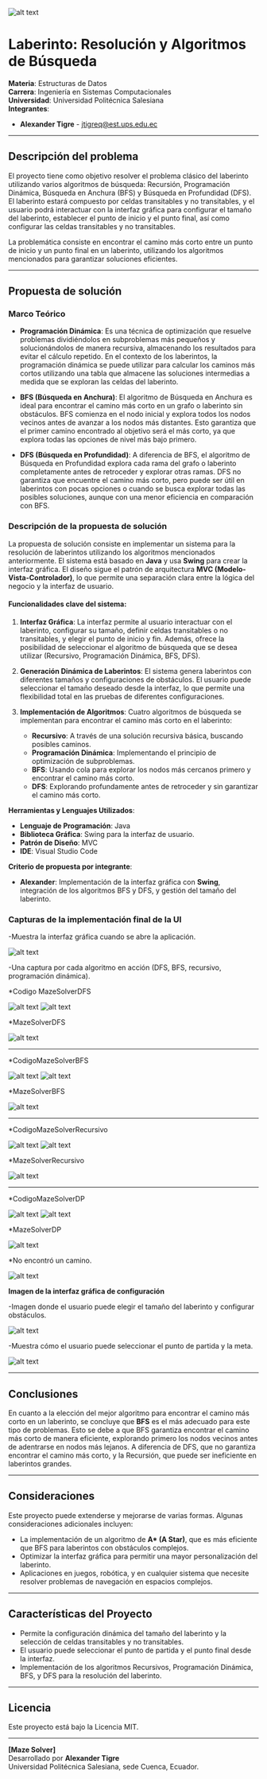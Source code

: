 ![alt text](image-9.png)
# Laberinto: Resolución y Algoritmos de Búsqueda

**Materia**: Estructuras de Datos  
**Carrera**: Ingeniería en Sistemas Computacionales  
**Universidad**: Universidad Politécnica Salesiana  
**Integrantes**:
- **Alexander Tigre** - jtigreq@est.ups.edu.ec  

---

## Descripción del problema

El proyecto tiene como objetivo resolver el problema clásico del laberinto utilizando varios algoritmos de búsqueda: Recursión, Programación Dinámica, Búsqueda en Anchura (BFS) y Búsqueda en Profundidad (DFS). El laberinto estará compuesto por celdas transitables y no transitables, y el usuario podrá interactuar con la interfaz gráfica para configurar el tamaño del laberinto, establecer el punto de inicio y el punto final, así como configurar las celdas transitables y no transitables.

La problemática consiste en encontrar el camino más corto entre un punto de inicio y un punto final en un laberinto, utilizando los algoritmos mencionados para garantizar soluciones eficientes.

---

## Propuesta de solución

### Marco Teórico

- **Programación Dinámica**: Es una técnica de optimización que resuelve problemas dividiéndolos en subproblemas más pequeños y solucionándolos de manera recursiva, almacenando los resultados para evitar el cálculo repetido. En el contexto de los laberintos, la programación dinámica se puede utilizar para calcular los caminos más cortos utilizando una tabla que almacene las soluciones intermedias a medida que se exploran las celdas del laberinto.

- **BFS (Búsqueda en Anchura)**: El algoritmo de Búsqueda en Anchura es ideal para encontrar el camino más corto en un grafo o laberinto sin obstáculos. BFS comienza en el nodo inicial y explora todos los nodos vecinos antes de avanzar a los nodos más distantes. Esto garantiza que el primer camino encontrado al objetivo será el más corto, ya que explora todas las opciones de nivel más bajo primero.

- **DFS (Búsqueda en Profundidad)**: A diferencia de BFS, el algoritmo de Búsqueda en Profundidad explora cada rama del grafo o laberinto completamente antes de retroceder y explorar otras ramas. DFS no garantiza que encuentre el camino más corto, pero puede ser útil en laberintos con pocas opciones o cuando se busca explorar todas las posibles soluciones, aunque con una menor eficiencia en comparación con BFS.

### Descripción de la propuesta de solución

La propuesta de solución consiste en implementar un sistema para la resolución de laberintos utilizando los algoritmos mencionados anteriormente. El sistema está basado en **Java** y usa **Swing** para crear la interfaz gráfica. El diseño sigue el patrón de arquitectura **MVC (Modelo-Vista-Controlador)**, lo que permite una separación clara entre la lógica del negocio y la interfaz de usuario.

#### Funcionalidades clave del sistema:

1. **Interfaz Gráfica**: La interfaz permite al usuario interactuar con el laberinto, configurar su tamaño, definir celdas transitables o no transitables, y elegir el punto de inicio y fin. Además, ofrece la posibilidad de seleccionar el algoritmo de búsqueda que se desea utilizar (Recursivo, Programación Dinámica, BFS, DFS).

2. **Generación Dinámica de Laberintos**: El sistema genera laberintos con diferentes tamaños y configuraciones de obstáculos. El usuario puede seleccionar el tamaño deseado desde la interfaz, lo que permite una flexibilidad total en las pruebas de diferentes configuraciones.

3. **Implementación de Algoritmos**: Cuatro algoritmos de búsqueda se implementan para encontrar el camino más corto en el laberinto:
   - **Recursivo**: A través de una solución recursiva básica, buscando posibles caminos.
   - **Programación Dinámica**: Implementando el principio de optimización de subproblemas.
   - **BFS**: Usando cola para explorar los nodos más cercanos primero y encontrar el camino más corto.
   - **DFS**: Explorando profundamente antes de retroceder y sin garantizar el camino más corto.


**Herramientas y Lenguajes Utilizados**:
- **Lenguaje de Programación**: Java
- **Biblioteca Gráfica**: Swing para la interfaz de usuario.
- **Patrón de Diseño**: MVC
- **IDE**: Visual Studio Code

**Criterio de propuesta por integrante**:
- **Alexander**: Implementación de la interfaz gráfica con **Swing**, integración de los algoritmos BFS y DFS, y gestión del tamaño del laberinto.

### Capturas de la implementación final de la UI

-Muestra la interfaz gráfica cuando se abre la aplicación.

![alt text](image-1.png)

-Una captura por cada algoritmo en acción (DFS, BFS, recursivo, programación dinámica).

*Codigo MazeSolverDFS

![alt text](image-17.png)
![alt text](image-18.png)


*MazeSolverDFS

![alt text](image-5.png)

-----------

*CodigoMazeSolverBFS

![alt text](image-10.png)
![alt text](image-11.png)

*MazeSolverBFS

![alt text](image-4.png)

-----------
*CodigoMazeSolverRecursivo

![alt text](image-13.png)
![alt text](image-14.png)

*MazeSolverRecursivo

![alt text](image-2.png)

------------
*CodigoMazeSolverDP

![alt text](image-15.png)
![alt text](image-16.png)

*MazeSolverDP

![alt text](image-3.png)

*No encontró un camino.

![alt text](image-6.png)

**Imagen de la interfaz gráfica de configuración**  

-Imagen donde el usuario puede elegir el tamaño del laberinto y configurar obstáculos.

![alt text](image-7.png)

-Muestra cómo el usuario puede seleccionar el punto de partida y la meta.

![alt text](image-8.png)

---

## Conclusiones

En cuanto a la elección del mejor algoritmo para encontrar el camino más corto en un laberinto, se concluye que **BFS** es el más adecuado para este tipo de problemas. Esto se debe a que BFS garantiza encontrar el camino más corto de manera eficiente, explorando primero los nodos vecinos antes de adentrarse en nodos más lejanos. A diferencia de DFS, que no garantiza encontrar el camino más corto, y la Recursión, que puede ser ineficiente en laberintos grandes.

---

## Consideraciones

Este proyecto puede extenderse y mejorarse de varias formas. Algunas consideraciones adicionales incluyen:
- La implementación de un algoritmo de **A\* (A Star)**, que es más eficiente que BFS para laberintos con obstáculos complejos.
- Optimizar la interfaz gráfica para permitir una mayor personalización del laberinto.
- Aplicaciones en juegos, robótica, y en cualquier sistema que necesite resolver problemas de navegación en espacios complejos.

---

## Características del Proyecto

- Permite la configuración dinámica del tamaño del laberinto y la selección de celdas transitables y no transitables.
- El usuario puede seleccionar el punto de partida y el punto final desde la interfaz.
- Implementación de los algoritmos Recursivos, Programación Dinámica, BFS, y DFS para la resolución del laberinto.

---

## Licencia

Este proyecto está bajo la Licencia MIT.

---

**[Maze Solver]**  
Desarrollado por **Alexander Tigre**   
Universidad Politécnica Salesiana, sede Cuenca, Ecuador.

